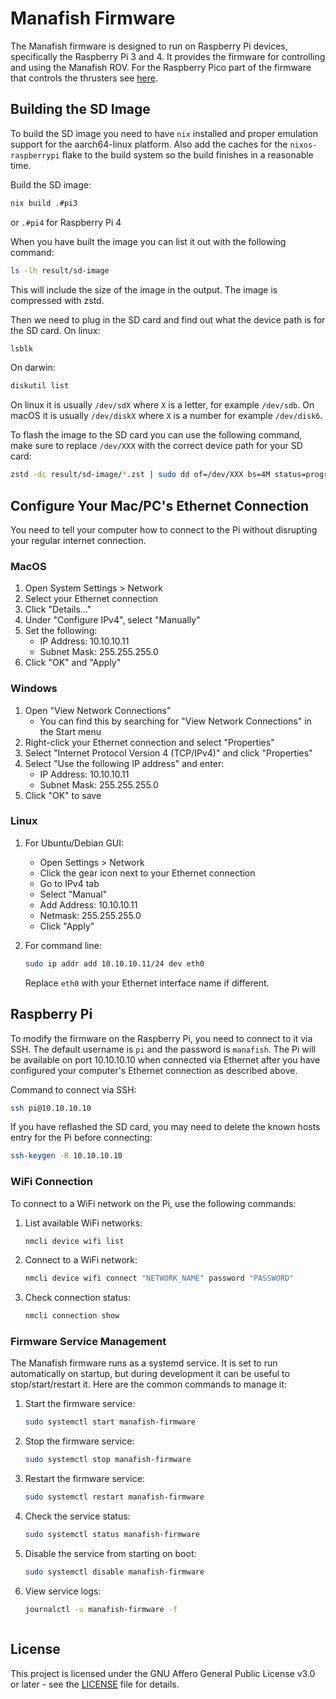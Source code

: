 # Manafish Firmware

The Manafish firmware is designed to run on Raspberry Pi devices, specifically the Raspberry Pi 3 and 4. It provides the firmware for controlling and using the Manafish ROV.
For the Raspberry Pico part of the firmware that controls the thrusters see [here](pico/README.md).

## Building the SD Image

To build the SD image you need to have `nix` installed and proper emulation support for the aarch64-linux platform. Also add the caches for the `nixos-raspberrypi` flake to the build system so the build finishes in a reasonable time.

Build the SD image:

```sh
nix build .#pi3
```

or `.#pi4` for Raspberry Pi 4

When you have built the image you can list it out with the following command:

```sh
ls -lh result/sd-image
```

This will include the size of the image in the output. The image is compressed with zstd.

Then we need to plug in the SD card and find out what the device path is for the SD card.
On linux:

```sh
lsblk
```

On darwin:

```sh
diskutil list
```

On linux it is usually `/dev/sdX` where `X` is a letter, for example `/dev/sdb`. On macOS it is usually `/dev/diskX` where `X` is a number for example `/dev/disk6`.

To flash the image to the SD card you can use the following command, make sure to replace `/dev/XXX` with the correct device path for your SD card:

```sh
zstd -dc result/sd-image/*.zst | sudo dd of=/dev/XXX bs=4M status=progress oflag=sync
```

## Configure Your Mac/PC's Ethernet Connection

You need to tell your computer how to connect to the Pi without disrupting your regular internet connection.

### MacOS

1. Open System Settings > Network
2. Select your Ethernet connection
3. Click "Details..."
4. Under "Configure IPv4", select "Manually"
5. Set the following:
   - IP Address: 10.10.10.11
   - Subnet Mask: 255.255.255.0
6. Click "OK" and "Apply"

### Windows

1. Open "View Network Connections"
   - You can find this by searching for "View Network Connections" in the Start menu
2. Right-click your Ethernet connection and select "Properties"
3. Select "Internet Protocol Version 4 (TCP/IPv4)" and click "Properties"
4. Select "Use the following IP address" and enter:
   - IP Address: 10.10.10.11
   - Subnet Mask: 255.255.255.0
5. Click "OK" to save

### Linux

1. For Ubuntu/Debian GUI:
   - Open Settings > Network
   - Click the gear icon next to your Ethernet connection
   - Go to IPv4 tab
   - Select "Manual"
   - Add Address: 10.10.10.11
   - Netmask: 255.255.255.0
   - Click "Apply"

2. For command line:

   ```sh
   sudo ip addr add 10.10.10.11/24 dev eth0
   ```

   Replace `eth0` with your Ethernet interface name if different.

## Raspberry Pi

To modify the firmware on the Raspberry Pi, you need to connect to it via SSH. The default username is `pi` and the password is `manafish`. The Pi will be available on port 10.10.10.10 when connected via Ethernet after you have configured your computer's Ethernet connection as described above.

Command to connect via SSH:

```sh
ssh pi@10.10.10.10
```

If you have reflashed the SD card, you may need to delete the known hosts entry for the Pi before connecting:

```sh
ssh-keygen -R 10.10.10.10
```

### WiFi Connection

To connect to a WiFi network on the Pi, use the following commands:

1. List available WiFi networks:

   ```sh
   nmcli device wifi list
   ```

2. Connect to a WiFi network:

   ```sh
   nmcli device wifi connect "NETWORK_NAME" password "PASSWORD"
   ```

3. Check connection status:

   ```sh
   nmcli connection show
   ```

### Firmware Service Management

The Manafish firmware runs as a systemd service. It is set to run automatically on startup, but during development it can be useful to stop/start/restart it. Here are the common commands to manage it:

1. Start the firmware service:

   ```sh
   sudo systemctl start manafish-firmware
   ```

2. Stop the firmware service:

   ```sh
   sudo systemctl stop manafish-firmware
   ```

3. Restart the firmware service:

   ```sh
   sudo systemctl restart manafish-firmware
   ```

4. Check the service status:

   ```sh
   sudo systemctl status manafish-firmware
   ```

5. Disable the service from starting on boot:

   ```sh
   sudo systemctl disable manafish-firmware
   ```

6. View service logs:

   ```sh
   journalctl -u manafish-firmware -f
   ```

   ```

## License

This project is licensed under the GNU Affero General Public License v3.0 or later - see the [LICENSE](LICENSE) file for details.
